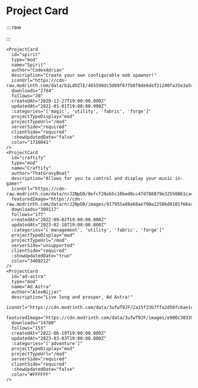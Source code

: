 # Project Card
::: raw
<DemoContainer class="standard-body" style="background-color: var(--color-bg)">
  <div class="project-list display-mode--list">
    <ProjectCard
      id="spirit"
      type="mod"
      name="Spirit"
      author="CodexAdrian"
      description="Create your own configurable mob spawner!"
      iconUrl="https://cdn-raw.modrinth.com/data/b1LdOZlE/465598dc5d89f67fb8f8de6def21240fa35e3a54.png"
      downloads="2784"
      follows="20"
      createdAt="2020-12-27T19:00:00.000Z"
      updatedAt="2021-01-01T19:00:00.000Z"
      :categories="['magic', 'utility', 'fabric', 'forge']"
      projectTypeDisplay="mod"
      projectTypeUrl="/mod"
      serverSide="required"
      clientSide="required"
      :showUpdatedDate="false"
      color="1716041"
    />
    <ProjectCard
      id="craftify"
      type="mod"
      name="Craftify"
      author="ThatGravyBoat"
      description="Allows for you to control and display your music in-game!"
      iconUrl="https://cdn-raw.modrinth.com/data/nrJ2NpD0/0efcf28eb5c18bed0cc47d786879e32550861ca4.png"
      featuredImage="https://cdn-raw.modrinth.com/data/nrJ2NpD0/images/917955a88e68ae700e2250bd9101f66eafe21aae.png"
      downloads="309117"
      follows="177"
      createdAt="2022-09-02T19:00:00.000Z"
      updatedAt="2023-02-18T19:00:00.000Z"
      :categories="['management', 'utility', 'fabric', 'forge']"
      projectTypeDisplay="mod"
      projectTypeUrl="/mod"
      serverSide="unsupported"
      clientSide="required"
      :showUpdatedDate="true"
      color="3460212"
    />
    <ProjectCard
      id="ad-astra"
      type="mod"
      name="Ad Astra"
      author="AlexNijjar"
      description="Live long and prosper, Ad Astra!"
      iconUrl="https://cdn.modrinth.com/data/3ufwT9JF/2a15f23b7ffa2d50fc6ae1c42029a728ce3e2847.jpeg"
      featuredImage="https://cdn.modrinth.com/data/3ufwT9JF/images/e906c30339fd7e05e40bf350854c87ccbc9b53b0.png"
      downloads="14780"
      follows="153"
      createdAt="2022-06-19T19:00:00.000Z"
      updatedAt="2023-03-03T19:00:00.000Z"
      :categories="['adventure']"
      projectTypeDisplay="mod"
      projectTypeUrl="/mod"
      serverSide="required"
      clientSide="required"
      :showUpdatedDate="false"
      color="#FFFFFF"
    />
  </div>
</DemoContainer>

<DemoContainer class="standard-body" style="background-color: var(--color-bg)">
  <div class="project-list display-mode--grid">
    <ProjectCard
      id="spirit"
      type="mod"
      name="Spirit"
      author="CodexAdrian"
      description="Create your own configurable mob spawner!"
      iconUrl="https://cdn-raw.modrinth.com/data/b1LdOZlE/465598dc5d89f67fb8f8de6def21240fa35e3a54.png"
      downloads="2784"
      follows="20"
      createdAt="2020-12-27T19:00:00.000Z"
      updatedAt="2021-01-01T19:00:00.000Z"
      :categories="['adventure']"
      projectTypeDisplay="mod"
      projectTypeUrl="/mod"
      serverSide="required"
      clientSide="required"
      :showUpdatedDate="false"
      color="1716041"
    />
    <ProjectCard
      id="craftify"
      type="mod"
      name="Craftify"
      author="ThatGravyBoat"
      description="Allows for you to control and display your music in-game!"
      iconUrl="https://cdn-raw.modrinth.com/data/nrJ2NpD0/0efcf28eb5c18bed0cc47d786879e32550861ca4.png"
      featuredImage="https://cdn-raw.modrinth.com/data/nrJ2NpD0/images/917955a88e68ae700e2250bd9101f66eafe21aae.png"
      downloads="309117"
      follows="177"
      createdAt="2022-09-02T19:00:00.000Z"
      updatedAt="2023-02-18T19:00:00.000Z"
      :categories="['adventure']"
      projectTypeDisplay="mod"
      projectTypeUrl="/mod"
      serverSide="unsupported"
      clientSide="required"
      :showUpdatedDate="true"
      color="3460212"
    />
    <ProjectCard
      id="ad-astra"
      type="mod"
      name="Ad Astra"
      author="AlexNijjar"
      description="Live long and prosper, Ad Astra!"
      iconUrl="https://cdn.modrinth.com/data/3ufwT9JF/2a15f23b7ffa2d50fc6ae1c42029a728ce3e2847.jpeg"
      featuredImage="https://cdn.modrinth.com/data/3ufwT9JF/images/e906c30339fd7e05e40bf350854c87ccbc9b53b0.png"
      downloads="14780"
      follows="153"
      createdAt="2022-06-19T19:00:00.000Z"
      updatedAt="2023-03-03T19:00:00.000Z"
      :categories="['adventure']"
      projectTypeDisplay="mod"
      projectTypeUrl="/mod"
      serverSide="required"
      clientSide="required"
      :showUpdatedDate="false"
      color="#FFFFFF"
    />
  </div>
</DemoContainer>

<DemoContainer class="standard-body" style="background-color: var(--color-bg)">
  <div class="project-list display-mode--gallery">
    <ProjectCard
      id="spirit"
      type="mod"
      name="Spirit"
      author="CodexAdrian"
      description="Create your own configurable mob spawner!"
      iconUrl="https://cdn-raw.modrinth.com/data/b1LdOZlE/465598dc5d89f67fb8f8de6def21240fa35e3a54.png"
      downloads="2784"
      follows="20"
      createdAt="2020-12-27T19:00:00.000Z"
      updatedAt="2021-01-01T19:00:00.000Z"
      :categories="['adventure']"
      projectTypeDisplay="mod"
      projectTypeUrl="/mod"
      serverSide="required"
      clientSide="required"
      :showUpdatedDate="false"
      color="1716041"
    />
    <ProjectCard
      id="craftify"
      type="mod"
      name="Craftify"
      author="ThatGravyBoat"
      description="Allows for you to control and display your music in-game!"
      iconUrl="https://cdn-raw.modrinth.com/data/nrJ2NpD0/0efcf28eb5c18bed0cc47d786879e32550861ca4.png"
      featuredImage="https://cdn-raw.modrinth.com/data/nrJ2NpD0/images/917955a88e68ae700e2250bd9101f66eafe21aae.png"
      downloads="309117"
      follows="177"
      createdAt="2022-09-02T19:00:00.000Z"
      updatedAt="2023-02-18T19:00:00.000Z"
      :categories="['adventure']"
      projectTypeDisplay="mod"
      projectTypeUrl="/mod"
      serverSide="unsupported"
      clientSide="required"
      :showUpdatedDate="true"
      color="3460212"
    />
    <ProjectCard
      id="ad-astra"
      type="mod"
      name="Ad Astra"
      author="AlexNijjar"
      description="Live long and prosper, Ad Astra!"
      iconUrl="https://cdn.modrinth.com/data/3ufwT9JF/2a15f23b7ffa2d50fc6ae1c42029a728ce3e2847.jpeg"
      featuredImage="https://cdn.modrinth.com/data/3ufwT9JF/images/e906c30339fd7e05e40bf350854c87ccbc9b53b0.png"
      downloads="14780"
      follows="153"
      createdAt="2022-06-19T19:00:00.000Z"
      updatedAt="2023-03-03T19:00:00.000Z"
      :categories="['adventure']"
      projectTypeDisplay="mod"
      projectTypeUrl="/mod"
      serverSide="required"
      clientSide="required"
      :showUpdatedDate="false"
      color="#FFFFFF"
    />
  </div>
</DemoContainer>
:::

```vue
<ProjectCard
  id="spirit"
  type="mod"
  name="Spirit"
  author="CodexAdrian"
  description="Create your own configurable mob spawner!"
  iconUrl="https://cdn-raw.modrinth.com/data/b1LdOZlE/465598dc5d89f67fb8f8de6def21240fa35e3a54.png"
  downloads="2784"
  follows="20"
  createdAt="2020-12-27T19:00:00.000Z"
  updatedAt="2021-01-01T19:00:00.000Z"
  :categories="['magic', 'utility', 'fabric', 'forge']"
  projectTypeDisplay="mod"
  projectTypeUrl="/mod"
  serverSide="required"
  clientSide="required"
  :showUpdatedDate="false"
  color="1716041"
/>
<ProjectCard
  id="craftify"
  type="mod"
  name="Craftify"
  author="ThatGravyBoat"
  description="Allows for you to control and display your music in-game!"
  iconUrl="https://cdn-raw.modrinth.com/data/nrJ2NpD0/0efcf28eb5c18bed0cc47d786879e32550861ca4.png"
  featuredImage="https://cdn-raw.modrinth.com/data/nrJ2NpD0/images/917955a88e68ae700e2250bd9101f66eafe21aae.png"
  downloads="309117"
  follows="177"
  createdAt="2022-09-02T19:00:00.000Z"
  updatedAt="2023-02-18T19:00:00.000Z"
  :categories="['management', 'utility', 'fabric', 'forge']"
  projectTypeDisplay="mod"
  projectTypeUrl="/mod"
  serverSide="unsupported"
  clientSide="required"
  :showUpdatedDate="true"
  color="3460212"
/>
<ProjectCard
  id="ad-astra"
  type="mod"
  name="Ad Astra"
  author="AlexNijjar"
  description="Live long and prosper, Ad Astra!"
  iconUrl="https://cdn.modrinth.com/data/3ufwT9JF/2a15f23b7ffa2d50fc6ae1c42029a728ce3e2847.jpeg"
  featuredImage="https://cdn.modrinth.com/data/3ufwT9JF/images/e906c30339fd7e05e40bf350854c87ccbc9b53b0.png"
  downloads="14780"
  follows="153"
  createdAt="2022-06-19T19:00:00.000Z"
  updatedAt="2023-03-03T19:00:00.000Z"
  :categories="['adventure']"
  projectTypeDisplay="mod"
  projectTypeUrl="/mod"
  serverSide="required"
  clientSide="required"
  :showUpdatedDate="false"
  color="#FFFFFF"
/>
```
